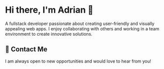 # Hi there, I'm Adrian 👋

A fullstack developer passionate about creating user-friendly and visually appealing web apps. I enjoy collaborating with others and working in a team environment to create innovative solutions.

## 🤝 Contact Me

I am always open to new opportunities and would love to hear from you!
